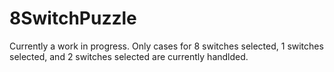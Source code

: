 # 8SwitchPuzzle

Currently a work in progress. Only cases for 8 switches selected, 1 switches selected, and 2 switches selected are currently handlded.
